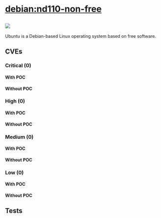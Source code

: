 # [debian:nd110-non-free](https://hub.docker.com/_/debian?tab=tags)
![](https://img.shields.io/static/v1?label=tag&message=nd110-non-free&color=blue)
---
<p>
Ubuntu is a Debian-based Linux operating system based on free software.
</p>

## CVEs
### Critical (0)
#### With POC

#### Without POC


### High (0)
#### With POC

#### Without POC


### Medium (0)
#### With POC

#### Without POC


### Low (0)
#### With POC

#### Without POC


## Tests
